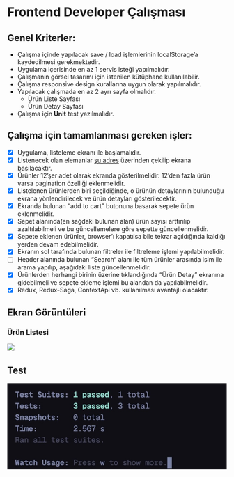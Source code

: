 # Frontend Developer Çalışması

## Genel Kriterler: 
- Çalışma içinde yapılacak save / load işlemlerinin localStorage’a kaydedilmesi gerekmektedir.
- Uygulama içerisinde en az 1 servis isteği yapılmalıdır.
- Çalışmanın görsel tasarımı için istenilen kütüphane kullanılabilir.
- Çalışma responsive design kurallarına uygun olarak yapılmalıdır.
- Yapılacak çalışmada en az 2 ayrı sayfa olmalıdır.
    - Ürün Liste Sayfası
    - Ürün Detay Sayfası
- Çalışma için <b>Unit</b> test yazılmalıdır.

## Çalışma için tamamlanması gereken işler: 
- [x] Uygulama, listeleme ekranı ile başlamalıdır. 
- [x] Listenecek olan elemanlar [şu adres](https://5fc9346b2af77700165ae514.mockapi.io/products) üzerinden çekilip ekrana basılacaktır. 
- [x] Ürünler 12’şer adet olarak ekranda gösterilmelidir. 12’den fazla ürün varsa pagination özelliği eklenmelidir.
- [x] Listelenen ürünlerden biri seçildiğinde, o ürünün detaylarının bulunduğu ekrana yönlendirilecek ve ürün detayları gösterilecektir.
- [x] Ekranda bulunan “add to cart” butonuna basarak sepete ürün eklenmelidir.
- [x] Sepet alanında(en sağdaki bulunan alan) ürün sayısı arttırılıp azaltılabilmeli ve bu güncellemelere göre sepette güncellenmelidir.
- [x] Sepete eklenen ürünler, browser’ı kapatılsa bile tekrar açıldığında kaldığı yerden devam edebilmelidir.
- [x] Ekranın sol tarafında bulunan filtreler ile filtreleme işlemi yapılabilmelidir.
- [ ] Header alanında bulunan “Search“ alanı ile tüm ürünler arasında isim ile arama yapılıp, aşağıdaki liste güncellenmelidir.
- [x] Ürünlerden herhangi birinin üzerine tıklandığında “Ürün Detay” ekranına gidebilmeli ve sepete ekleme işlemi bu alandan da yapılabilmelidir.
- [x] Redux, Redux-Saga, ContextApi vb. kullanılması avantajlı olacaktır.

## Ekran Görüntüleri

### Ürün Listesi
[<img src="https://i.ytimg.com/vi/Hc79sDi3f0U/maxresdefault.jpg" width="50%">]("")


## Test
![Test](./public/test.jpg)